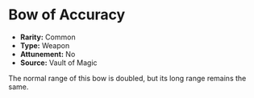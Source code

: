 # Bow of Accuracy

- **Rarity:** Common
- **Type:** Weapon
- **Attunement:** No
- **Source:** Vault of Magic

The normal range of this bow is doubled, but its long range remains the same.
